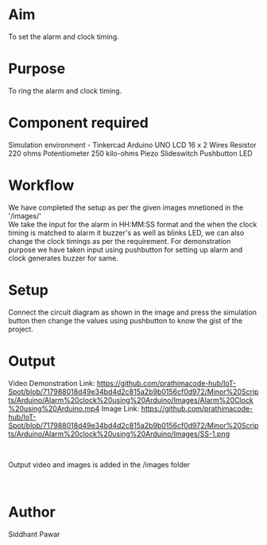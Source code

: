 # Aim
To set the alarm and clock timing.
<br>

# Purpose
To ring the alarm and clock timing.
<br>

# Component required
Simulation environment - Tinkercad
Arduino UNO
LCD 16 x 2 
Wires
Resistor 220 ohms 
Potentiometer 250 kilo-ohms
Piezo
Slideswitch
Pushbutton
LED
<br>


# Workflow
We have completed the setup as per the given images mnetioned in the '/images/'<br>
We take the input for the alarm in HH:MM:SS format and the when the clock timing is matched to alarm it buzzer's as well as blinks LED, we can also change the clock timings as per the requirement. For demonstration purpose we have taken input using pushbutton for setting up alarm and clock generates buzzer for same.
<br>

# Setup 
Connect the circuit diagram as shown in the image and press the simulation button then change the values using pushbutton to know the gist of the project.

# Output
Video Demonstration Link: https://github.com/prathimacode-hub/IoT-Spot/blob/717988018d49e34bd4d2c815a2b9b0156cf0d972/Minor%20Scripts/Arduino/Alarm%20clock%20using%20Arduino/Images/Alarm%20Clock%20using%20Arduino.mp4
Image Link: https://github.com/prathimacode-hub/IoT-Spot/blob/717988018d49e34bd4d2c815a2b9b0156cf0d972/Minor%20Scripts/Arduino/Alarm%20clock%20using%20Arduino/Images/SS-1.png

<br>

Output video and images is added in the /images folder

<br>

# Author
Siddhant Pawar
